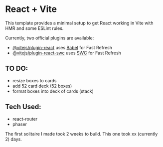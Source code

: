 # React + Vite

This template provides a minimal setup to get React working in Vite with HMR and some ESLint rules.

Currently, two official plugins are available:

- [@vitejs/plugin-react](https://github.com/vitejs/vite-plugin-react/blob/main/packages/plugin-react/README.md) uses [Babel](https://babeljs.io/) for Fast Refresh
- [@vitejs/plugin-react-swc](https://github.com/vitejs/vite-plugin-react-swc) uses [SWC](https://swc.rs/) for Fast Refresh



## TO DO:

+ resize boxes to cards
+ add 52 card deck (52 boxes)
+ format boxes into deck of cards (stack)

## Tech Used:
+ react-router
+ phaser






The first solitaire I made took 2 weeks to build. This one took xx (currently 2) days.